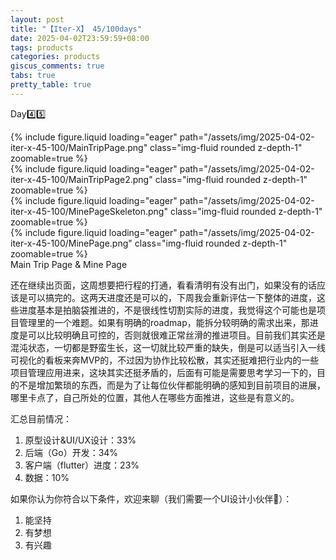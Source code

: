```yaml
---
layout: post
title: "【Iter-X】 45/100days"
date: 2025-04-02T23:59:59+08:00
tags: products
categories: products
giscus_comments: true
tabs: true
pretty_table: true
---
```


Day4️⃣5️⃣

<div class="row mt-3">
    <div class="row mt-3">
        <div class="col-sm mt-0 mb-0">
            {% include figure.liquid loading="eager" path="/assets/img/2025-04-02-iter-x-45-100/MainTripPage.png" class="img-fluid rounded z-depth-1" zoomable=true %}
        </div>
        <div class="col-sm mt-0 mb-0">
            {% include figure.liquid loading="eager" path="/assets/img/2025-04-02-iter-x-45-100/MainTripPage2.png" class="img-fluid rounded z-depth-1" zoomable=true %}
        </div>
    </div>
    <div class="row mt-3">
        <div class="col-sm mt-0 mb-0">
            {% include figure.liquid loading="eager" path="/assets/img/2025-04-02-iter-x-45-100/MinePageSkeleton.png" class="img-fluid rounded z-depth-1" zoomable=true %}
        </div>
        <div class="col-sm mt-0 mb-0">
            {% include figure.liquid loading="eager" path="/assets/img/2025-04-02-iter-x-45-100/MinePage.png" class="img-fluid rounded z-depth-1" zoomable=true %}
        </div>
    </div>
</div>
<div class="caption mt-0">
    Main Trip Page & Mine Page
</div>

还在继续出页面，这周想要把行程的打通，看看清明有没有出门，如果没有的话应该是可以搞完的。这两天进度还是可以的，下周我会重新评估一下整体的进度，这些进度基本是拍脑袋推进的，不是很线性切割实际的进度，我觉得这个可能也是项目管理里的一个难题。如果有明确的roadmap，能拆分较明确的需求出来，那进度是可以比较明确且可控的，否则就很难正常丝滑的推进项目。目前我们其实还是混沌状态，一切都是野蛮生长，这一切就比较严重的缺失，倒是可以适当引入一线可视化的看板来奔MVP的，不过因为协作比较松散，其实还挺难把行业内的一些项目管理应用进来，这块其实还挺矛盾的，后面有可能是需要思考学习一下的，目的不是增加繁琐的东西，而是为了让每位伙伴都能明确的感知到目前项目的进展，哪里卡点了，自己所处的位置，其他人在哪些方面推进，这些是有意义的。

汇总目前情况：

1. 原型设计&UI/UX设计：33%
2. 后端（Go）开发：34%
3. 客户端（flutter）进度：23%
4. 数据：10%

如果你认为你符合以下条件，欢迎来聊（我们需要一个UI设计小伙伴👾）：

1. 能坚持
2. 有梦想
3. 有兴趣
